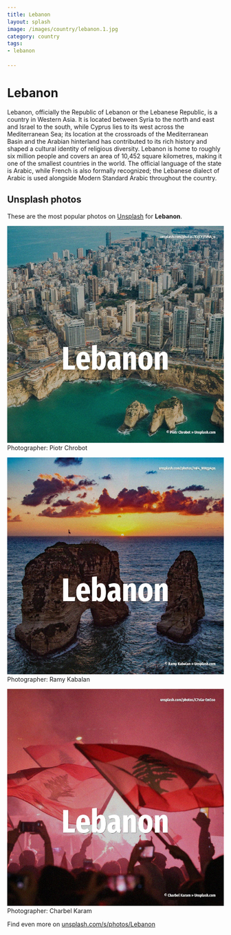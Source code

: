 ```yaml
---
title: Lebanon
layout: splash
image: /images/country/lebanon.1.jpg
category: country
tags:
- lebanon

---
```

# Lebanon

Lebanon, officially the Republic of Lebanon or the Lebanese Republic, is a country in Western Asia.
It is located between Syria to the north and east and Israel to the south, while Cyprus lies to its 
west across the Mediterranean Sea; its location at the crossroads of the Mediterranean Basin and 
the Arabian hinterland has contributed to its rich history and shaped a cultural identity of 
religious diversity.
Lebanon is home to roughly six million people and covers an area of 10,452 square kilometres, 
making it one of the smallest countries in the world.
The official language of the state is Arabic, while French is also formally recognized; the 
Lebanese dialect of Arabic is used alongside Modern Standard Arabic throughout the country.

 
## Unsplash photos
These are the most popular photos on [Unsplash](https://unsplash.com) for **Lebanon**.
 
![Lebanon](/images/country/lebanon.1.jpg)
Photographer:  Piotr Chrobot
 
![Lebanon](/images/country/lebanon.2.jpg)
Photographer:  Ramy Kabalan
 
![Lebanon](/images/country/lebanon.3.jpg)
Photographer:  Charbel Karam
 
Find even more on [unsplash.com/s/photos/Lebanon](https://unsplash.com/s/photos/Lebanon)
 
